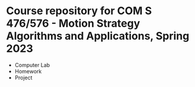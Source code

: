 # Course repository for COM S 476/576 - Motion Strategy Algorithms and Applications, Spring 2023

* Computer Lab
* Homework
* Project

